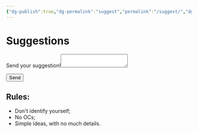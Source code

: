 ```yaml
---
{"dg-publish":true,"dg-permalink":"suggest","permalink":"/suggest/","dgHomeLink":true,"dgPassFrontmatter":false}
---
```



# Suggestions

<form name="sugestao-de-desenho" netlify>
	<label>Send your suggestion!<textarea name="email"></textarea></label>
  </p>
  <p>
    <button type="submit">Send</button>
  </p>
</form>

## Rules:
- Don't identify yourself;
- No OCs;
- Simple ideas, with no much details.